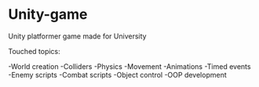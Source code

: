 # Unity-game
Unity platformer game made for University

Touched topics:

-World creation
-Colliders
-Physics
-Movement
-Animations
-Timed events
-Enemy scripts
-Combat scripts
-Object control
-OOP development
